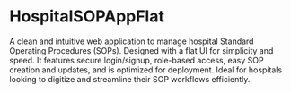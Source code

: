 # HospitalSOPAppFlat
A clean and intuitive web application to manage hospital Standard Operating Procedures (SOPs). Designed with a flat UI for simplicity and speed. It features secure login/signup, role-based access, easy SOP creation and updates, and is optimized for deployment. Ideal for hospitals looking to digitize and streamline their SOP workflows efficiently.
